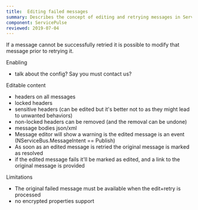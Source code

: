 ```yaml
---
title:  Editing failed messages
summary: Describes the concept of editing and retrying messages in ServicePulse
component: ServicePulse
reviewed: 2019-07-04
---
```

If a message cannot be successfully retried it is possible to modify that message prior to retrying it.


Enabling
- talk about the config? Say you must contact us?

Editable content
- headers on all messages
- locked headers
- sensitive headers (can be edited but it's better not to as they might lead to unwanted behaviors)
- non-locked headers can be removed (and the removal can be undone)
- message bodies json/xml
- Message editor will show a warning is the edited message is an event (NServiceBus.MessageIntent == Publish)
- As soon as an edited message is retried the original message is marked as resolved
- if the edited message fails it'll be marked as edited, and a link to the original message is provided

Limitations
- The original failed message must be available when the edit+retry is processed
- no encrypted properties support

